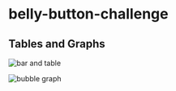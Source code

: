 # belly-button-challenge

## Tables and Graphs

![bar and table](https://github.com/alebridegroom/belly-button-challenge/assets/91504694/2225b037-5bd7-49f7-b76c-55ab89684862)

![bubble graph](https://github.com/alebridegroom/belly-button-challenge/assets/91504694/75d75a49-4857-46de-bcdc-5c70c078a62d)
